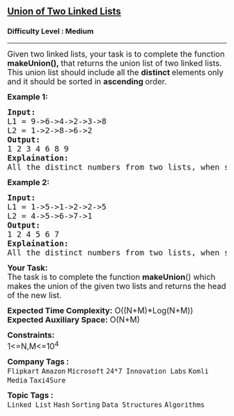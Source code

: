 <h2><a href="https://www.geeksforgeeks.org/problems/union-of-two-linked-list/1?page=4&company=Flipkart&difficulty=Medium&sortBy=submissions">Union of Two Linked Lists</a></h2><h3>Difficulty Level : Medium</h3><hr><div class="problems_problem_content__Xm_eO"><p><span style="font-size: 18px;">Given two linked lists, your task is to complete the function <strong>makeUnion(),&nbsp;</strong>that returns the union list of two linked lists. This union list should include all the <strong>distinct </strong>elements only and it should be sorted in <strong>ascending </strong>order.</span></p>
<p><span style="font-size: 18px;"><strong>Example 1:</strong></span></p>
<pre><span style="font-size: 18px;"><strong>Input:
</strong>L1 = 9-&gt;6-&gt;4-&gt;2-&gt;3-&gt;8
L2 = 1-&gt;2-&gt;8-&gt;6-&gt;2
<strong>Output: <br></strong>1 2 3 4 6 8 9<br><strong>Explaination:</strong> <br>All the distinct numbers from two lists, when sorted forms the list in the output. </span></pre>
<p><span style="font-size: 18px;"><strong>Example 2:</strong></span></p>
<pre><span style="font-size: 18px;"><strong>Input:
</strong>L1 = 1-&gt;5-&gt;1-&gt;2-&gt;2-&gt;5
L2 = 4-&gt;5-&gt;6-&gt;7-&gt;1
<strong>Output: <br></strong>1 2 4 5 6 7<br><strong>Explaination:</strong> <br>All the distinct numbers from two lists, when sorted forms the list in the output.<br></span></pre>
<p><span style="font-size: 18px;"><strong>Your Task:</strong><br>The task is to complete the function <strong>makeUnion</strong>() which makes the union of the given two lists and returns the head of the new list.</span></p>
<p><span style="font-size: 18px;"><strong>Expected Time Complexity:</strong> O((N+M)*Log(N+M))<br><strong>Expected Auxiliary Space:</strong> O(N+M)</span></p>
<p><span style="font-size: 18px;"><strong>Constraints:</strong><br>1&lt;=N,M&lt;=10<sup>4</sup></span></p></div><p><span style=font-size:18px><strong>Company Tags : </strong><br><code>Flipkart</code>&nbsp;<code>Amazon</code>&nbsp;<code>Microsoft</code>&nbsp;<code>24*7 Innovation Labs</code>&nbsp;<code>Komli Media</code>&nbsp;<code>Taxi4Sure</code>&nbsp;<br><p><span style=font-size:18px><strong>Topic Tags : </strong><br><code>Linked List</code>&nbsp;<code>Hash</code>&nbsp;<code>Sorting</code>&nbsp;<code>Data Structures</code>&nbsp;<code>Algorithms</code>&nbsp;
